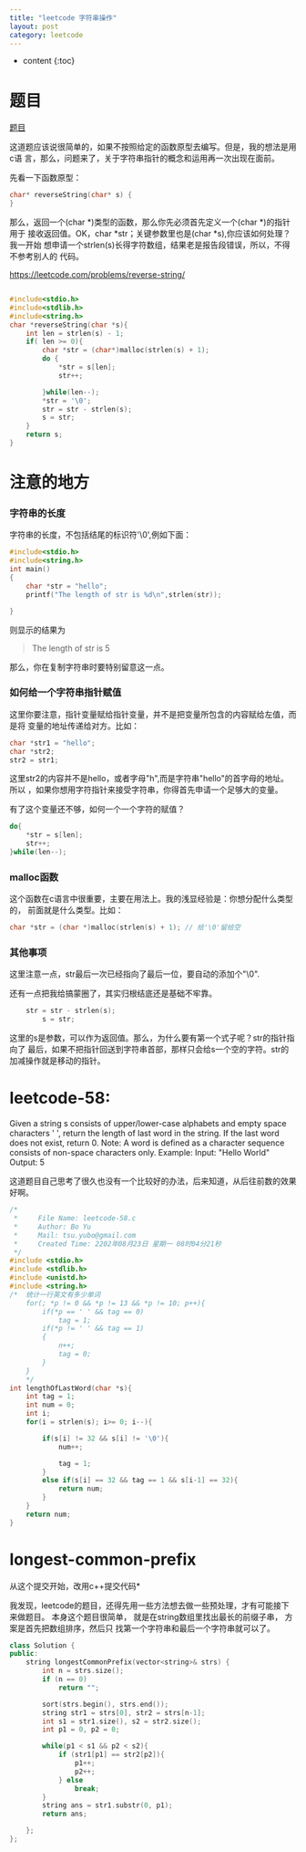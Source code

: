 ```yaml
---
title: "leetcode 字符串操作"
layout: post
category: leetcode
---
```


* content
{:toc}

# 题目

[题目](!https://leetcode.com/problems/reverse-string/)

这道题应该说很简单的，如果不按照给定的函数原型去编写。但是，我的想法是用c语
言，那么，问题来了，关于字符串指针的概念和运用再一次出现在面前。

先看一下函数原型：

```c
char* reverseString(char* s) {
}
```
那么，返回一个(char *)类型的函数，那么你先必须首先定义一个(char *)的指针用于
接收返回值。OK，char *str；关键参数里也是(char *s),你应该如何处理？我一开始
想申请一个strlen(s)长得字符数组，结果老是报告段错误，所以，不得不参考别人的
代码。

https://leetcode.com/problems/reverse-string/

```c

#include<stdio.h>
#include<stdlib.h>
#include<string.h>
char *reverseString(char *s){
	int len = strlen(s) - 1;
	if( len >= 0){
		char *str = (char*)malloc(strlen(s) + 1);
		do {
			*str = s[len];
			str++;

		}while(len--);
		*str = '\0';
		str = str - strlen(s);
		s = str;
	}
	return s;
}

```
# 注意的地方

### 字符串的长度

字符串的长度，不包括结尾的标识符'\0',例如下面：

```c
#include<stdio.h>
#include<string.h>
int main()
{
	char *str = "hello";
	printf("The length of str is %d\n",strlen(str));

}

```

则显示的结果为

> The length of str is 5

那么，你在复制字符串时要特别留意这一点。

### 如何给一个字符串指针赋值

这里你要注意，指针变量赋给指针变量，并不是把变量所包含的内容赋给左值，而是将
变量的地址传递给对方。比如：

```c
char *str1 = "hello";
char *str2;
str2 = str1;
```
这里str2的内容并不是hello，或者字母"h",而是字符串"hello"的首字母的地址。所以
，如果你想用字符指针来接受字符串，你得首先申请一个足够大的变量。

有了这个变量还不够，如何一个一个字符的赋值？

```c
do{
	*str = s[len];
	str++;
}while(len--);

```

### malloc函数

这个函数在c语言中很重要，主要在用法上。我的浅显经验是：你想分配什么类型的，
前面就是什么类型。比如：

```c
char *str = (char *)malloc(strlen(s) + 1); // 给'\0'留给空
```

### 其他事项

这里注意一点，str最后一次已经指向了最后一位，要自动的添加个"\0".

还有一点把我给搞蒙圈了，其实归根结底还是基础不牢靠。

```c
	str = str - strlen(s);
		s = str;
```

这里的s是参数，可以作为返回值。那么，为什么要有第一个式子呢？str的指针指向了
最后，如果不把指针回送到字符串首部，那样只会给s一个空的字符。str的加减操作就是移动的指针。

# leetcode-58:
Given a string s consists of upper/lower-case alphabets and empty space characters ' ', return the length of last word in the string.  If the last word does not exist, return 0.  Note: A word is defined as a character sequence consists of non-space characters only.
Example:  Input: "Hello World" Output: 5

这道题目自己思考了很久也没有一个比较好的办法，后来知道，从后往前数的效果好啊。

```c
/*
 *     File Name: leetcode-58.c
 *     Author: Bo Yu
 *     Mail: tsu.yubo@gmail.com
 *     Created Time: 2202年08月23日 星期一 08时04分21秒
 */
#include <stdio.h>
#include <stdlib.h>
#include <unistd.h>
#include <string.h>
/*  统计一行英文有多少单词
	for(; *p != 0 && *p != 13 && *p != 10; p++){
		if(*p == ' ' && tag == 0)
			tag = 1;
		if(*p != ' ' && tag == 1)
		{
			n++;
			tag = 0;
		}
	}
	*/
int lengthOfLastWord(char *s){
    int tag = 1;
	int num = 0;
    int i;
    for(i = strlen(s); i>= 0; i--){

        if(s[i] != 32 && s[i] != '\0'){
            num++;

            tag = 1;
        }
        else if(s[i] == 32 && tag == 1 && s[i-1] == 32){
            return num;
        }
    }
	return num;
}


```

# longest-common-prefix

从这个提交开始，改用c++提交代码*

我发现，leetcode的题目，还得先用一些方法想去做一些预处理，才有可能接下来做题目。
本身这个题目很简单， 就是在string数组里找出最长的前缀子串， 方案是首先把数组排序，然后只
找第一个字符串和最后一个字符串就可以了。

```c++
class Solution {
public:
    string longestCommonPrefix(vector<string>& strs) {
        int n = strs.size();
        if (n == 0)
            return "";

        sort(strs.begin(), strs.end());
        string str1 = strs[0], str2 = strs[n-1];
        int s1 = str1.size(), s2 = str2.size();
        int p1 = 0, p2 = 0;

        while(p1 < s1 && p2 < s2){
            if (str1[p1] == str2[p2]){
                p1++;
                p2++;
            } else
                break;
        }
        string ans = str1.substr(0, p1);
        return ans;

    };
};
```

